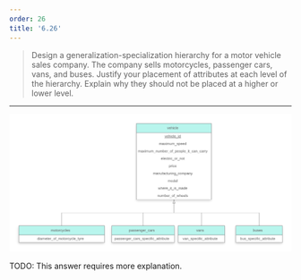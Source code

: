 ```yaml
---
order: 26
title: '6.26'
---
```

> Design a generalization-specialization hierarchy for a motor vehicle sales 
> company. The company sells motorcycles, passenger cars, vans, and buses. Justify
> your placement of attributes at each level of the hierarchy. Explain why they should 
> not be placed at a higher or lower level.

--------------------------------

<img src="solution_for_6.29.png"/>

TODO: This answer requires more explanation.